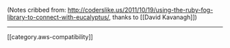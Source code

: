 (Notes cribbed from: http://coderslike.us/2011/10/19/using-the-ruby-fog-library-to-connect-with-eucalyptus/, thanks to [[David Kavanagh]])

*****

[[category.aws-compatibility]]